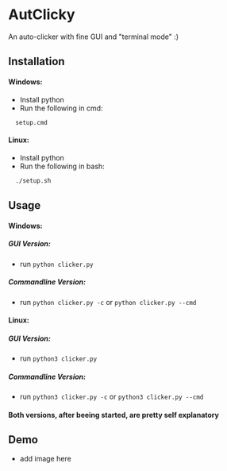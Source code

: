 
# AutClicky

An auto-clicker with fine GUI and "terminal mode" :)

## Installation

#### Windows:
- Install python
- Run the following in cmd:

```batch
  setup.cmd
```

#### Linux:
- Install python
- Run the following in bash:
```sh
  ./setup.sh
```



## Usage

#### Windows:
##### GUI Version:
- run `python clicker.py`

##### Commandline Version:
- run `python clicker.py -c` or `python clicker.py --cmd`

#### Linux:
##### GUI Version:
- run `python3 clicker.py`

##### Commandline Version:
- run `python3 clicker.py -c` or `python3 clicker.py --cmd`

#### Both versions, after beeing started, are pretty self explanatory
## Demo

- add image here